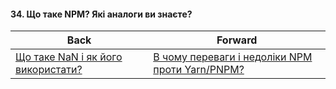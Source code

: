 #### 34. Що таке NPM? Які аналоги ви знаєте?



| Back | Forward |
|---|---|
| [Що таке NaN і як його використати?](/ua/junior/javascript/what-is-nan-and-how-to-use-it.md)  | [В чому переваги і недоліки NPM проти Yarn/PNPM?](/ua/junior/javascript/what-are-the-advantages-and-disadvantages-of-npm-compared-to-yarnpnpm.md) |